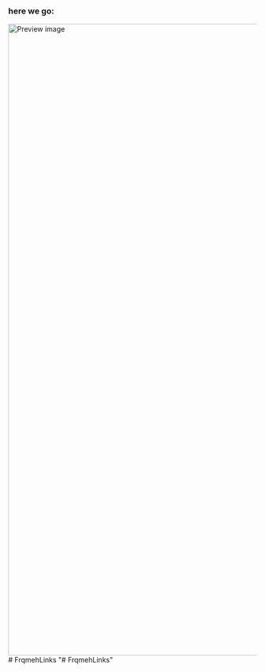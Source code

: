 ### here we go: 
<img src="https://i.imgur.com/61Xxic8.png" alt="Preview image" width="1280">
#   F r q m e h L i n k s  
 "# FrqmehLinks" 
